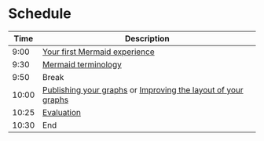 # Schedule

Time |Description
-----|-----------
9:00 |[Your first Mermaid experience](sessions/first_experience.md)
9:30 |[Mermaid terminology](sessions/mermaid_terminology.md)
9:50 |Break
10:00|[Publishing your graphs](sessions/publishing_graphs.md) or [Improving the layout of your graphs](sessions/improving_layout.md)
10:25|[Evaluation](evaluation.md)
10:30|End
